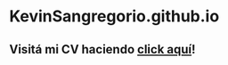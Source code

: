 # KevinSangregorio.github.io
## Visitá mi CV haciendo [click aquí](https://kevinsangregorio.github.io/)!
